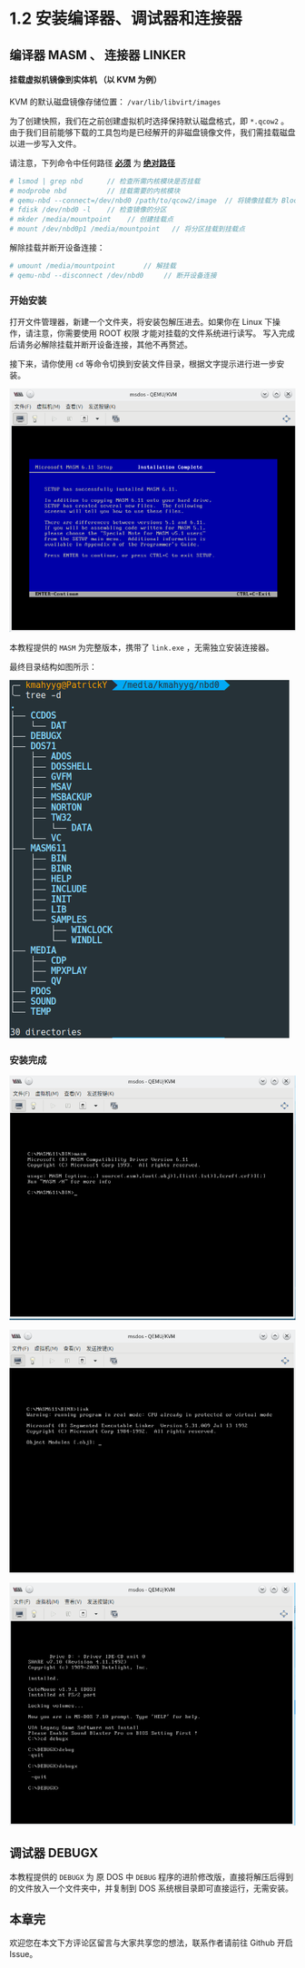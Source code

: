  # 1.2 安装编译器、调试器和连接器

## 编译器 MASM 、 连接器 LINKER

#### 挂载虚拟机镜像到实体机 （以 KVM 为例）

KVM 的默认磁盘镜像存储位置： ```/var/lib/libvirt/images```

为了创建快照，我们在之前创建虚拟机时选择保持默认磁盘格式，即 ```*.qcow2``` 。由于我们目前能够下载的工具包均是已经解开的非磁盘镜像文件，我们需挂载磁盘以进一步写入文件。

请注意，下列命令中任何路径 **<u>必须</u>** 为 **<u>绝对路径</u>**

```bash
# lsmod | grep nbd      // 检查所需内核模块是否挂载
# modprobe nbd          // 挂载需要的内核模块
# qemu-nbd --connect=/dev/nbd0 /path/to/qcow2/image  // 将镜像挂载为 Block 设备 （添加 --readonly 以保持只读）
# fdisk /dev/nbd0 -l    // 检查镜像的分区
# mkder /media/mountpoint    // 创建挂载点
# mount /dev/nbd0p1 /media/mountpoint   // 将分区挂载到挂载点
```

解除挂载并断开设备连接：

```bash
# umount /media/mountpoint       // 解挂载
# qemu-nbd --disconnect /dev/nbd0     // 断开设备连接
```

### 开始安装

打开文件管理器，新建一个文件夹，将安装包解压进去。如果你在 Linux 下操作，请注意，你需要使用 ROOT 权限 才能对挂载的文件系统进行读写。 写入完成后请务必解除挂载并断开设备连接，其他不再赘述。

接下来，请你使用 ```cd``` 等命令切换到安装文件目录，根据文字提示进行进一步安装。

![masminstalled](../assets/envbuild/masminstall.png)

本教程提供的 ```MASM``` 为完整版本，携带了 ```link.exe``` ，无需独立安装连接器。

最终目录结构如图所示：

![directory tree](../assets/envbuild/treeforroot.png)

### 安装完成

![masmrun](../assets/envbuild/masmrun.png)

![linkrun](../assets/envbuild/linkrun.png)

![linkrun](../assets/envbuild/dbgNdbgx.png)


## 调试器 DEBUGX

本教程提供的 ```DEBUGX``` 为 原 DOS 中 ```DEBUG``` 程序的进阶修改版，直接将解压后得到的文件放入一个文件夹中，并复制到 DOS 系统根目录即可直接运行，无需安装。

## 本章完

欢迎您在本文下方评论区留言与大家共享您的想法，联系作者请前往 Github 开启 Issue。